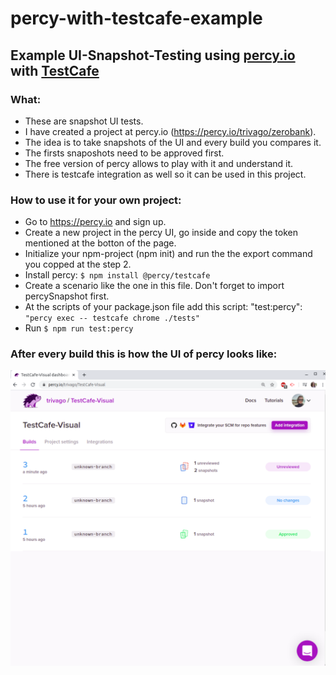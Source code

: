 # percy-with-testcafe-example
## Example UI-Snapshot-Testing using [percy.io](https://percy.io/) with [TestCafe](https://devexpress.github.io/testcafe/)
### What:
* These are snapshot UI tests.
* I have created a project at percy.io (https://percy.io/trivago/zerobank).
* The idea is to take snapshots of the UI and every build you compares it.
* The firsts snaposhots need to be approved first.
* The free version of percy allows to play with it and understand it.
* There is testcafe integration as well so it can be used in this project.
### How to use it for your own project:
* Go to https://percy.io and sign up.
* Create a new project in the percy UI, go inside and copy the token mentioned at the botton of the page.
* Initialize your npm-project (npm init) and run the the export command you copped at the step 2.
* Install percy: `$ npm install @percy/testcafe`
* Create a scenario like the one in this file. Don't forget to import percySnapshot first.
* At the scripts of your package.json file add this script: "test:percy": `"percy exec -- testcafe chrome ./tests"`
* Run `$ npm run test:percy`
### After every build this is how the UI of percy looks like:
![percy-ui](./percy.png)


